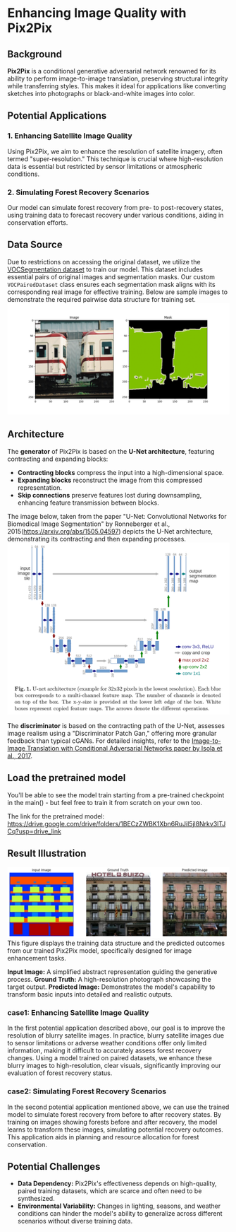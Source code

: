 # Enhancing Image Quality with Pix2Pix

## Background
**Pix2Pix** is a conditional generative adversarial network renowned for its ability to perform image-to-image translation, preserving structural integrity while transferring styles. This makes it ideal for applications like converting sketches into photographs or black-and-white images into color.

## Potential Applications
### 1. **Enhancing Satellite Image Quality**
Using Pix2Pix, we aim to enhance the resolution of satellite imagery, often termed "super-resolution." This technique is crucial where high-resolution data is essential but restricted by sensor limitations or atmospheric conditions.

### 2. **Simulating Forest Recovery Scenarios**
Our model can simulate forest recovery from pre- to post-recovery states, using training data to forecast recovery under various conditions, aiding in conservation efforts.

## Data Source
Due to restrictions on accessing the original dataset, we utilize the [VOCSegmentation dataset](https://pytorch.org/vision/main/generated/torchvision.datasets.VOCSegmentation.html) to train our model. This dataset includes essential pairs of original images and segmentation masks. Our custom `VOCPairedDataset` class ensures each segmentation mask aligns with its corresponding real image for effective training. Below are sample images to demonstrate the required pairwise data structure for training set.
![Sample Training Data](images/Figure_1.png)

## Architecture
The **generator** of Pix2Pix is based on the **U-Net architecture**, featuring contracting and expanding blocks:
- **Contracting blocks** compress the input into a high-dimensional space.
- **Expanding blocks** reconstruct the image from this compressed representation.
- **Skip connections** preserve features lost during downsampling, enhancing feature transmission between blocks.

The image below, taken from the paper "U-Net: Convolutional Networks for Biomedical Image Segmentation" by Ronneberger et al., 2015(https://arxiv.org/abs/1505.04597) depicts the U-Net architecture, demonstrating its contracting and then expanding processes.    
![Pix2Pix Training Data Architecture](images/U_network.png)


The **discriminator**  is based on the contracting path of the U-Net, assesses image realism using a "Discriminator Patch Gan," offering more granular feedback than typical cGANs.
For detailed insights, refer to the [Image-to-Image Translation with Conditional Adversarial Networks paper by Isola et al., 2017](https://arxiv.org/abs/1611.07004).

## Load the pretrained model
You'll be able to see the model train starting from a pre-trained checkpoint in the main() - but feel free to train it from scratch on your own too.

The link for the pretrained model: https://drive.google.com/drive/folders/1BECzZWBK1Xbn6RuJil5jl8Nrkv3lTJCq?usp=drive_link

## Result Illustration
![Pix2Pix Training Data Architecture](images/result.png)
This figure displays the training data structure and the predicted outcomes from our trained Pix2Pix model, specifically designed for image enhancement tasks.

**Input Image:** A simplified abstract representation guiding the generative process.
**Ground Truth:** A high-resolution photograph showcasing the target output.
**Predicted Image:** Demonstrates the model's capability to transform basic inputs into detailed and realistic outputs.

### case1: Enhancing Satellite Image Quality 
In the first potential application described above, our goal is to improve the resolution of blurry satellite images. 
In practice, blurry satellite images due to sensor limitations or adverse weather conditions offer only limited information, making it difficult to accurately assess forest recovery changes. Using a model trained on paired datasets, we enhance these blurry images to high-resolution, clear visuals, significantly improving our evaluation of forest recovery status.

### case2:  Simulating Forest Recovery Scenarios
In the second potential application mentioned above, we can use the trained model to simulate forest recovery from before to after recovery states.
By training on images showing forests before and after recovery, the model learns to transform these images, simulating potential recovery outcomes. This application aids in planning and resource allocation for forest conservation.

## Potential Challenges
- **Data Dependency:** Pix2Pix's effectiveness depends on high-quality, paired training datasets, which are scarce and often need to be synthesized.
- **Environmental Variability:** Changes in lighting, seasons, and weather conditions can hinder the model's ability to generalize across different scenarios without diverse training data.

